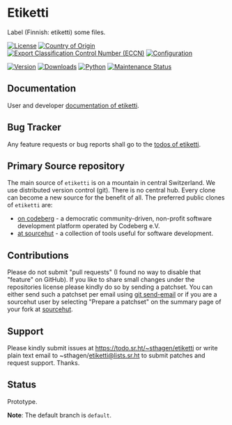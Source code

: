 # Etiketti

Label (Finnish: etiketti) some files.

[![License](https://git.sr.ht/~sthagen/etiketti/blob/default/docs/badges/license-spdx-mpl-2-0-neutral.svg)](https://git.sr.ht/~sthagen/etiketti/tree/default/item/LICENSE)
[![Country of Origin](https://git.sr.ht/~sthagen/etiketti/blob/default/docs/badges/country-of-origin-name-switzerland-neutral.svg)](https://git.sr.ht/~sthagen/etiketti/tree/default/item/COUNTRY-OF-ORIGIN)
[![Export Classification Control Number (ECCN)](https://git.sr.ht/~sthagen/etiketti/blob/default/docs/badges/export-control-classification-number_eccn-ear99-neutral.svg)](https://git.sr.ht/~sthagen/etiketti/tree/default/item/EXPORT-CONTROL-CLASSIFICATION-NUMBER)
[![Configuration](https://git.sr.ht/~sthagen/etiketti/blob/default/docs/badges/configuration-sbom.svg)](https://git.sr.ht/~sthagen/etiketti/tree/default/item/docs/third-party/README.md)

[![Version](https://git.sr.ht/~sthagen/etiketti/blob/default/docs/badges/latest-release.svg)](https://pypi.python.org/pypi/etiketti/)
[![Downloads](https://git.sr.ht/~sthagen/etiketti/blob/default/docs/badges/downloads-per-month.svg)](https://pepy.tech/project/etiketti)
[![Python](https://git.sr.ht/~sthagen/etiketti/blob/default/docs/badges/python-versions.svg)](https://pypi.python.org/pypi/etiketti/)
[![Maintenance Status](https://git.sr.ht/~sthagen/etiketti/blob/default/docs/badges/commits-per-year.svg)](https://git.sr.ht/~sthagen/etiketti/log)

## Documentation

User and developer [documentation of etiketti](https://codes.dilettant.life/docs/etiketti).

## Bug Tracker

Any feature requests or bug reports shall go to the [todos of etiketti](https://todo.sr.ht/~sthagen/etiketti).

## Primary Source repository

The main source of `etiketti` is on a mountain in central Switzerland.
We use distributed version control (git).
There is no central hub.
Every clone can become a new source for the benefit of all.
The preferred public clones of `etiketti` are:

* [on codeberg](https://codeberg.org/sthagen/etiketti) - a democratic community-driven, non-profit software development platform operated by Codeberg e.V.
* [at sourcehut](https://git.sr.ht/~sthagen/etiketti) - a collection of tools useful for software development.

## Contributions

Please do not submit "pull requests" (I found no way to disable that "feature" on GitHub).
If you like to share small changes under the repositories license please kindly do so by sending a patchset.
You can either send such a patchset per email using [git send-email](https://git-send-email.io) or 
if you are a sourcehut user by selecting "Prepare a patchset" on the summary page of your fork at [sourcehut](https://git.sr.ht/).

## Support

Please kindly submit issues at https://todo.sr.ht/~sthagen/etiketti or write plain text email to ~sthagen/etiketti@lists.sr.ht to submit patches and request support. Thanks.

## Status

Prototype.

**Note**: The default branch is `default`.
